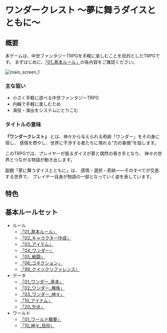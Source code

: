 
# ワンダークレスト ～夢に舞うダイスとともに～

## 概要

本ゲームは、中世ファンタジーTRPGを手軽に楽しむことを目的としたTRPGです。
まずはじめに、[「01_基本ルール」](TRPG_Project/Public_Rules/Core_Rulebook/01_Rules/01_基本ルール.md)の各内容をご確認ください。

![main_screen_1](image/main_screen_1.png)

### 主な狙い

+ 小さく手軽に遊べる中世ファンタジーTRPG
+ 内輪で手軽に楽しむため
+ 演技・演出をシステムにとりこむ

### タイトルの意味

**『ワンダークレスト』** とは、神々から与えられる奇跡「ワンダー」をその身に宿し、
感情を燃やし、世界に干渉する者たちに現れる“力の象徴”を指します。

このTRPGでは、プレイヤーが振るダイスが夢と偶然の導き手となり、
神々の世界とつながる物語が動き出します。

副題「夢に舞うダイスとともに」は、
感情・選択・奇跡――そのすべてが交差する世界で、
プレイヤー自身が物語の一部となっていく姿を表しています。

## 特色

## 基本ルールセット

- ルール
    - [「01_基本ルール」](Public_Rules/Core_Rulebook/01_Rules/01_基本ルール.md)
    - [「02_キャラクター作成」](Public_Rules/Core_Rulebook/01_Rules/02_キャラクター作成.md)
    - [「03_アイテム」](Public_Rules/Core_Rulebook/01_Rules/03_アイテム.md)
    - [「04_ワンダー」](Public_Rules/Core_Rulebook/01_Rules/04_ワンダー.md)
    - [「05_戦闘」](Public_Rules/Core_Rulebook/01_Rules/05_戦闘.md)
    - [「06_コネクション」](Public_Rules/Core_Rulebook/01_Rules/06_コネクション.md)
    - [「99_クイックリファレンス」](Public_Rules/Core_Rulebook/01_Rules/99_クイックリファレンス.md)
- データ
    - [「01_ワンダー_基本」](Public_Rules/Core_Rulebook/02_Data/01_ワンダー_基本.md)
    - [「02_ワンダー_種族」](Public_Rules/Core_Rulebook/02_Data/02_ワンダー_種族.md)
    - [「03_ワンダー_神々」](Public_Rules/Core_Rulebook/02_Data/03_ワンダー_神々.md)
    - [「10_アイテム」](Public_Rules/Core_Rulebook/02_Data/10_アイテム.md)
    - [「20_欠点」](Public_Rules/Core_Rulebook/02_Data/20_欠点.md)
- ワールド
    - [「01_ワールド概要」](Public_Rules/Core_Rulebook/03_World/01_ワールド概要.md)
    - [「10_神々_信仰」](Public_Rules/Core_Rulebook/03_World/10_神々_信仰.md)
